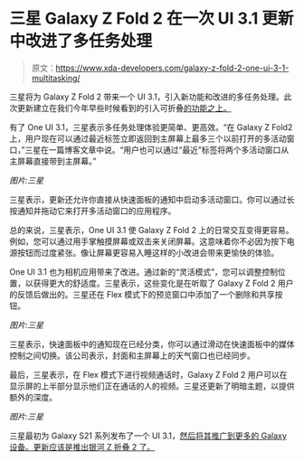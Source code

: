 # 三星 Galaxy Z Fold 2 在一次 UI 3.1 更新中改进了多任务处理

> 原文：<https://www.xda-developers.com/galaxy-z-fold-2-one-ui-3-1-multitasking/>

三星将为 Galaxy Z Fold 2 带来一个 UI 3.1，引入新功能和改进的多任务处理。此次更新建立在我们今年早些时候看到的引入可折叠[的功能之上。](https://www.xda-developers.com/samsung-galaxy-z-fold-2-one-ui-3-0-android-11/)

有了 One UI 3.1，三星表示多任务处理体验更简单、更高效。“在 Galaxy Z Fold2 上，用户现在可以通过最近标签立即返回到主屏幕上最多三个以前打开的多活动窗口，”三星在一篇博客文章中说。“用户也可以通过“最近”标签将两个多活动窗口从主屏幕直接带到主屏幕。”

*图片:三星*

三星表示，更新还允许你直接从快速面板的通知中启动多活动窗口。你可以通过长按通知并拖动它来打开多活动窗口的应用程序。

总的来说，三星表示，One UI 3.1 使 Galaxy Z Fold 2 上的日常交互变得更容易。例如，您可以通过用手掌触摸屏幕或双击来关闭屏幕。这意味着你不必因为按下电源按钮而过度紧张。像让屏幕更容易入睡这样的小改进会带来更愉快的体验。

One UI 3.1 也为相机应用带来了改进。通过新的“灵活模式”，您可以调整控制位置，以获得更大的舒适度。三星表示，这些变化是在听取了 Galaxy Z Fold 2 用户的反馈后做出的。三星还在 Flex 模式下的预览窗口中添加了一个删除和共享按钮。

*图片:三星*

三星表示，快速面板中的通知现在已经分类，你可以通过滑动在快速面板中的媒体控制之间切换。该公司表示，封面和主屏幕上的天气窗口也已经同步。

最后，三星表示，在 Flex 模式下进行视频通话时，Galaxy Z Fold 2 用户可以在显示屏的上半部分显示他们正在通话的人的视频。三星还更新了明暗主题，以提供额外的深度。

*图片:三星*

三星最初为 Galaxy S21 系列发布了一个 UI 3.1，[然后将其推广到更多的 Galaxy 设备。更新应该是推出银河 Z 折叠 2 了。](https://www.xda-developers.com/samsung-one-ui-3-1-update-galaxy-s21-features-older-smartphones/)